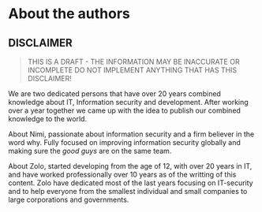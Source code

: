 # About the authors

## DISCLAIMER
> THIS IS A DRAFT - THE INFORMATION MAY BE INACCURATE OR INCOMPLETE 
> DO NOT IMPLEMENT ANYTHING THAT HAS THIS DISCLAIMER!

We are two dedicated persons that have over 20 years combined knowledge about
IT, Information security and development. After working over a year together
we came up with the idea to publish our combined knowledge to the world.

About Nimi, passionate about information security and a firm believer in the word why. Fully focused on improving information security globally and making sure the *good guys* are on the same team.

About Zolo, started developing from the age of 12, with over 20 years in IT,
and have worked professionally over 10 years as of the writting of this content.
Zolo have dedicated most of the last years focusing on IT-security and to help
everyone from the smallest individual and small companies to large corporations
and governments.